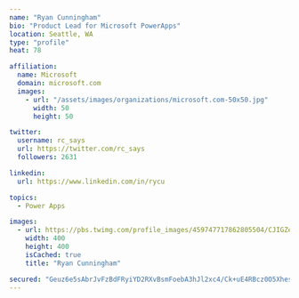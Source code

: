 ```yaml
---
name: "Ryan Cunningham"
bio: "Product Lead for Microsoft PowerApps"
location: Seattle, WA
type: "profile"
heat: 78

affiliation:
  name: Microsoft
  domain: microsoft.com
  images:
    - url: "/assets/images/organizations/microsoft.com-50x50.jpg"
      width: 50
      height: 50

twitter:
  username: rc_says
  url: https://twitter.com/rc_says
  followers: 2631

linkedin:
  url: https://www.linkedin.com/in/rycu

topics:
  - Power Apps

images:
  - url: https://pbs.twimg.com/profile_images/459747717862805504/CJIGZejd_400x400.png
    width: 400
    height: 400
    isCached: true
    title: "Ryan Cunningham"

secured: "Geuz6e5sAbrJvFzBdFRyiYD2RXvBsmFoebA3hJl2xc4/Ck+uE4RBcz0O5Xhesxr8HKPWgZ9ZIV/NpP/zizyiLLdKMlOC0yOevwuajTPhLCkuKNJ7N0v4uzMBlt+pJ2BORn+qnqCHRxUMpCN2SHBRacRFB/fwkhv872uboCxwcAbz3WIF3Q5zXjK/2sdZANz69V4s5fG8sMWBKv0oCSuijs/MD1gzi2sYErnOiy1wNE8oqpPTk0nbIzGnCQSEDueOjNGvcOZbQnnX5NvCuzg9B9pv6+G9t59IuElSwQSs+9l3vMQ+7KnyT2wNg5vqs8PbV5GT3vdI8osUWs8jVWHyXds4Kr+1y9JDeUkPcOtVtATAlL9ANz0VN26pk648Q9HQv/PRoXq022gCJH66sohcUb3H0jNFNA3HK7mqA5U3i0E=;xgeQx3CX0jSBCxkjqn0BMA=="
---
```


